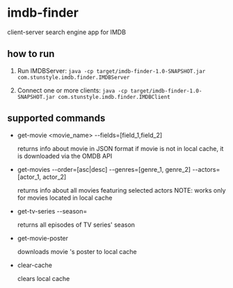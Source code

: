 # imdb-finder
client-server search engine app for IMDB

## how to run
1. Run IMDBServer:
`java -cp target/imdb-finder-1.0-SNAPSHOT.jar com.stunstyle.imdb.finder.IMDBServer`

2. Connect one or more clients:
`java -cp target/imdb-finder-1.0-SNAPSHOT.jar com.stunstyle.imdb.finder.IMDBClient`

## supported commands
- get-movie <movie_name> --fields=[field_1,field_2]

	returns info about movie in JSON format
	if movie is not in local cache, it is downloaded via the OMDB API
- get-movies --order=[asc|desc] --genres=[genre_1, genre_2] --actors=[actor_1, actor_2]

	returns info about all movies featuring selected actors
	NOTE: works only for movies located in local cache
- get-tv-series <name> --season=<value>

	returns all episodes of <name> TV series' <value> season
- get-movie-poster <name>

	downloads movie <name>'s poster to local cache
- clear-cache

	clears local cache
